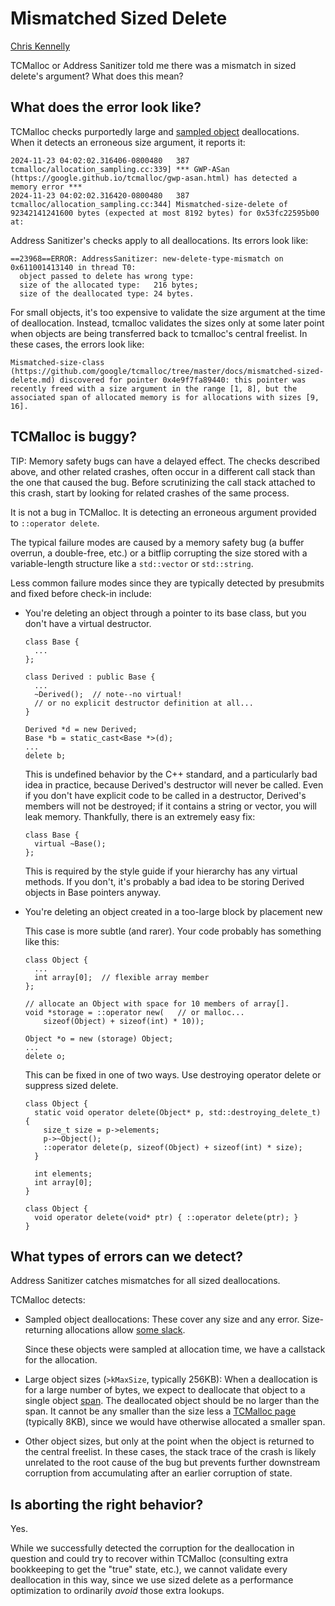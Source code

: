 # Mismatched Sized Delete

[Chris Kennelly](ckennelly@google.com)

<!--*
# Document freshness: For more information, see go/fresh-source.
freshness: { owner: 'ckennelly' reviewed: '2025-08-19' }
*-->

TCMalloc or Address Sanitizer told me there was a mismatch in sized delete's
argument? What does this mean?

## What does the error look like?

TCMalloc checks purportedly large and [sampled object](sampling.md)
deallocations. When it detects an erroneous size argument, it reports it:

```
2024-11-23 04:02:02.316406-0800480   387 tcmalloc/allocation_sampling.cc:339] *** GWP-ASan (https://google.github.io/tcmalloc/gwp-asan.html) has detected a memory error ***
2024-11-23 04:02:02.316420-0800480   387 tcmalloc/allocation_sampling.cc:344] Mismatched-size-delete of 92342141241600 bytes (expected at most 8192 bytes) for 0x53fc22595b00 at:
```

Address Sanitizer's checks apply to all deallocations. Its errors look like:

```
==23968==ERROR: AddressSanitizer: new-delete-type-mismatch on 0x611001413140 in thread T0:
  object passed to delete has wrong type:
  size of the allocated type:   216 bytes;
  size of the deallocated type: 24 bytes.
```

For small objects, it's too expensive to validate the size argument at the time
of deallocation. Instead, tcmalloc validates the sizes only at some later point
when objects are being transferred back to tcmalloc's central freelist. In these
cases, the errors look like:

```
Mismatched-size-class (https://github.com/google/tcmalloc/tree/master/docs/mismatched-sized-delete.md) discovered for pointer 0x4e9f7fa89440: this pointer was recently freed with a size argument in the range [1, 8], but the associated span of allocated memory is for allocations with sizes [9, 16].
```

## TCMalloc is buggy?

TIP: Memory safety bugs can have a delayed effect. The checks described above,
and other related crashes, often occur in a different call stack than the one
that caused the bug. Before scrutinizing the call stack attached to this crash,
start by looking for related crashes of the same process.

It is not a bug in TCMalloc. It is detecting an erroneous argument provided to
`::operator delete`.

The typical failure modes are caused by a memory safety bug (a buffer overrun, a
double-free, etc.) or a bitflip corrupting the size stored with a
variable-length structure like a `std::vector` or `std::string`.

Less common failure modes since they are typically detected by presubmits and
fixed before check-in include:

*   You're deleting an object through a pointer to its base class, but you don't
    have a virtual destructor.

    ```
    class Base {
      ...
    };

    class Derived : public Base {
      ...
      ~Derived();  // note--no virtual!
      // or no explicit destructor definition at all...
    }

    Derived *d = new Derived;
    Base *b = static_cast<Base *>(d);
    ...
    delete b;
    ```

    This is undefined behavior by the C++ standard, and a particularly bad idea
    in practice, because Derived's destructor will never be called. Even if you
    don't have explicit code to be called in a destructor, Derived's members
    will not be destroyed; if it contains a string or vector, you will leak
    memory. Thankfully, there is an extremely easy fix:

    ```
    class Base {
      virtual ~Base();
    };
    ```

    This is required by the style guide if your hierarchy has any virtual
    methods. If you don't, it's probably a bad idea to be storing Derived
    objects in Base pointers anyway.

*   You're deleting an object created in a too-large block by placement new

    This case is more subtle (and rarer). Your code probably has something like
    this:

    ```
    class Object {
      ...
      int array[0];  // flexible array member
    };

    // allocate an Object with space for 10 members of array[].
    void *storage = ::operator new(   // or malloc...
        sizeof(Object) + sizeof(int) * 10));

    Object *o = new (storage) Object;
    ...
    delete o;
    ```

    This can be fixed in one of two ways. Use destroying operator delete or
    suppress sized delete.

    ```
    class Object {
      static void operator delete(Object* p, std::destroying_delete_t) {
        size_t size = p->elements;
        p->~Object();
        ::operator delete(p, sizeof(Object) + sizeof(int) * size);
      }

      int elements;
      int array[0];
    }
    ```

    ```
    class Object {
      void operator delete(void* ptr) { ::operator delete(ptr); }
    }
    ```

## What types of errors can we detect?

Address Sanitizer catches mismatches for all sized deallocations.

TCMalloc detects:

*   Sampled object deallocations: These cover any size and any error.
    Size-returning allocations allow
    [some slack](https://www.open-std.org/jtc1/sc22/wg21/docs/papers/2023/p0901r11.html#sizeddelete).

    Since these objects were sampled at allocation time, we have a callstack for
    the allocation.

*   Large object sizes (`>kMaxSize`, typically 256KB): When a deallocation is
    for a large number of bytes, we expect to deallocate that object to a single
    object [span](design.md#spans). The deallocated object should be no larger
    than the span. It cannot be any smaller than the size less a
    [TCMalloc page](design.md#pagesize) (typically 8KB), since we would have
    otherwise allocated a smaller span.

*   Other object sizes, but only at the point when the object is returned to the
    central freelist. In these cases, the stack trace of the crash is likely
    unrelated to the root cause of the bug but prevents further downstream
    corruption from accumulating after an earlier corruption of state.

## Is aborting the right behavior?

Yes.

While we successfully detected the corruption for the deallocation in question
and could try to recover within TCMalloc (consulting extra bookkeeping to get
the "true" state, etc.), we cannot validate every deallocation in this way,
since we use sized delete as a performance optimization to ordinarily *avoid*
those extra lookups.
